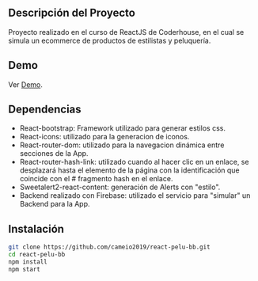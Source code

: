 ## Descripción del Proyecto
Proyecto realizado en el curso de ReactJS de Coderhouse, en el cual se simula un ecommerce de productos de estilistas y peluquería.

## Demo
Ver [Demo](https://nodejs.org/).

## Dependencias 
- React-bootstrap: Framework utilizado para generar estilos css.
- React-icons: utilizado para la generacion de iconos.
- React-router-dom: utilizado para la navegacion dinámica entre secciones de la App.
- React-router-hash-link: utilizado cuando al hacer  clic en un enlace, se desplazará hasta el elemento de la página con la identificación que coincide con el # fragmento hash en el enlace. 
- Sweetalert2-react-content: generación de Alerts con "estilo".
- Backend realizado con Firebase: utilizado el servicio para "simular" un Backend para la App.

## Instalación

```sh
git clone https://github.com/cameio2019/react-pelu-bb.git
cd react-pelu-bb
npm install
npm start
```


